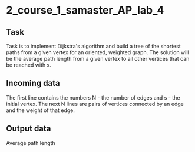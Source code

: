 # 2_course_1_samaster_AP_lab_4

## Task 
Task is to implement Dijkstra's algorithm and build a tree of the shortest paths from a given vertex for an oriented, weighted graph. The solution will be the average path length from a given vertex to all other vertices that can be reached with s.

## Incoming data
The first line contains the numbers N - the number of edges and s - the initial vertex. The next N lines are pairs of vertices connected by an edge and the weight of that edge.
 
## Output data
Average path length